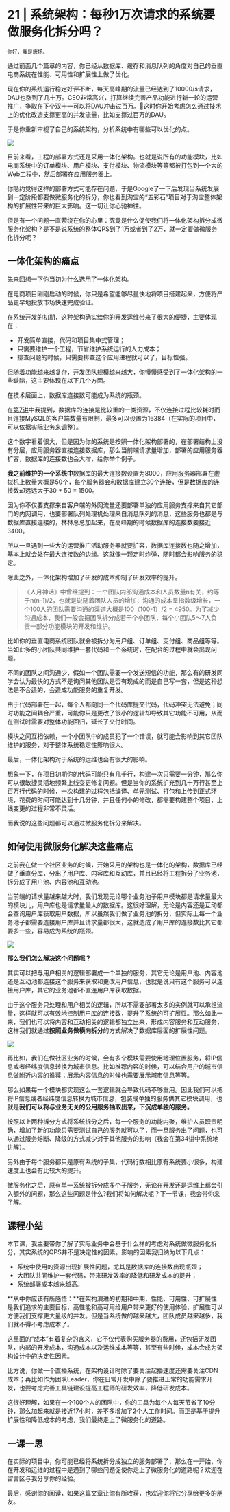 # 21 | 系统架构：每秒1万次请求的系统要做服务化拆分吗？

    你好，我是唐扬。

通过前面几个篇章的内容，你已经从数据库、缓存和消息队列的角度对自己的垂直电商系统在性能、可用性和扩展性上做了优化。

现在你的系统运行稳定好评不断，每天高峰期的流量已经达到了10000/s请求，DAU也涨到了几十万。CEO非常高兴，打算继续完善产品功能进行新一轮的运营推广，争取在下个双十一可以将DAU冲击过百万。这时你开始考虑怎么通过技术上的优化改造支撑更高的并发流量，比如支撑过百万的DAU。

于是你重新审视了自己的系统架构，分析系统中有哪些可以优化的点。

![](https://static001.geekbang.org/resource/image/61/e7/612173bc83b332bef201e4ad7056f5e7.jpg)

目前来看，工程的部署方式还是采用一体化架构。也就是说所有的功能模块，比如电商系统中的订单模块、用户模块、支付模块、物流模块等等都被打包到一个大的Web工程中，然后部署在应用服务器上。

你隐约觉得这样的部署方式可能存在问题，于是Google了一下后发现当系统发展到一定阶段都要做微服务化的拆分，你也看到淘宝的“五彩石”项目对于淘宝整体架构的扩展性带来的巨大影响。这一切让你心驰神往。

但是有一个问题一直萦绕在你的心里：究竟是什么促使我们将一体化架构拆分成微服务化架构？是不是说系统的整体QPS到了1万或者到了2万，就一定要做微服务化拆分呢？

## 一体化架构的痛点

先来回想一下你当初为什么选用了一体化架构。

在电商项目刚刚启动的时候，你只是希望能够尽量快地将项目搭建起来，方便将产品更早地投放市场快速完成验证。

在系统开发的初期，这种架构确实给你的开发运维带来了很大的便捷，主要体现在：

*   开发简单直接，代码和项目集中式管理；
*   只需要维护一个工程，节省维护系统运行的人力成本；
*   排查问题的时候，只需要排查这个应用进程就可以了，目标性强。

但随着功能越来越复杂，开发团队规模越来越大，你慢慢感受到了一体化架构的一些缺陷，这主要体现在以下几个方面。

在技术层面上，数据库连接数可能成为系统的瓶颈。

在[第7讲](https://time.geekbang.org/column/article/144796)中我提到，数据库的连接是比较重的一类资源，不仅连接过程比较耗时而且连接MySQL的客户端数量有限制，最多可以设置为16384（在实际的项目中，可以依据实际业务来调整）。

这个数字看着很大，但是因为你的系统是按照一体化架构部署的，在部署结构上没有分层，应用服务器直接连接数据库，那么当前端请求量增加，部署的应用服务器扩容，数据库的连接数也会大增，给你举个例子。

**我之前维护的一个系统中**数据库的最大连接数设置为8000，应用服务器部署在虚拟机上数量大概是50个，每个服务器会和数据库建立30个连接，但是数据库的连接数却远远大于30 \* 50 = 1500。

因为你不仅要支撑来自客户端的外网流量还要部署单独的应用服务支撑来自其它部门的内网调用，也要部署队列处理机处理来自消息队列的消息，这些服务也都是与数据库直接连接的，林林总总加起来，在高峰期的时候数据库的连接数要接近3400。

所以一旦遇到一些大的运营推广活动服务器就要扩容，数据库连接数也随之增加，基本上就会处在最大连接数的边缘。这就像一颗定时炸弹，随时都会影响服务的稳定。

除此之外，一体化架构增加了研发的成本抑制了研发效率的提升。

> 《人月神话》中曾经提到：一个团队内部沟通成本和人员数量n有关，约等于n(n-1)/2，也就是说随着团队人员的增加，沟通的成本呈指数级增长，一个100人的团队需要沟通的渠道大概是100（100-1）/2 = 4950。为了减少沟通成本，我们一般会把团队拆分成若干个小团队，每个小团队5～7人负责一部分功能模块的开发和维护。

比如你的垂直电商系统团队就会被拆分为用户组、订单组、支付组、商品组等等。当如此多的小团队共同维护一套代码和一个系统时，在配合的过程中就会出现问题。

不同的团队之间沟通少，假如一个团队需要一个发送短信的功能，那么有的研发同学会认为最快的方式不是询问其他团队是否有现成的而是自己写一套，但是这种想法是不合适的，会造成功能服务的重复开发。

由于代码部署在一起，每个人都向同一个代码库提交代码，代码冲突无法避免；同时功能之间耦合严重，可能你只是更改了很小的逻辑却导致其它功能不可用，从而在测试时需要对整体功能回归，延长了交付时间。

模块之间互相依赖，一个小团队中的成员犯了一个错误，就可能会影响到其它团队维护的服务，对于整体系统稳定性影响很大。

最后，一体化架构对于系统的运维也会有很大的影响。

想象一下，在项目初期你的代码可能只有几千行，构建一次只需要一分钟，那么你可以很敏捷灵活地频繁上线变更修复问题。但是当你的系统扩充到几十万行甚至上百万行代码的时候，一次构建的过程包括编译、单元测试、打包和上传到正式环境，花费的时间可能达到十几分钟，并且任何小的修改，都需要构建整个项目，上线变更的过程非常不灵活。

而我说的这些问题都可以通过微服务化拆分来解决。

## 如何使用微服务化解决这些痛点

之前我在做一个社区业务的时候，开始采用的架构也是一体化的架构，数据库已经做了垂直分库，分出了用户库、内容库和互动库，并且已经将工程拆分了业务池，拆分成了用户池、内容池和互动池。

当前端的请求量越来越大时，我们发现无论哪个业务池子用户模块都是请求量最大的模块儿，用户库也是请求量最大的数据库。这很好理解，无论是内容还是互动都会查询用户库获取用户数据，所以虽然我们做了业务池的拆分，但实际上每一个业务池子都需要连接用户库并且请求量都很大，这就造成了用户库的连接数比其它都要多一些，容易成为系统的瓶颈。

![](https://static001.geekbang.org/resource/image/94/11/9417a969ce19be3e70841b8d51cf8011.jpg)

**那么我们怎么解决这个问题呢？**

其实可以把与用户相关的逻辑部署成一个单独的服务，其它无论是用户池、内容池还是互动池都连接这个服务来获取和更改用户信息，也就是说只有这个服务可以连接用户库，其它的业务池都不直连用户库获取数据。

由于这个服务只处理和用户相关的逻辑，所以不需要部署太多的实例就可以承担流量，这样就可以有效地控制用户库的连接数，提升了系统的可扩展性。那么如此一来，我们也可以将内容和互动相关的逻辑都独立出来，形成内容服务和互动服务，这样我们就通过**按照业务做横向拆分**的方式解决了数据库层面的扩展性问题。

![](https://static001.geekbang.org/resource/image/89/f9/897bcb5e27c6492484b625fc06599ff9.jpg)

再比如，我们在做社区业务的时候，会有多个模块需要使用地理位置服务，将IP信息或者经纬度信息转换为城市信息。比如推荐内容的时候，可以结合用户的城市信息做附近内容的推荐；展示内容信息的时候也需要展示城市信息等等。

那么如果每一个模块都实现这么一套逻辑就会导致代码不够重用。因此我们可以把将IP信息或者经纬度信息转换为城市信息，包装成单独的服务供其它模块调用，也就是**我们可以将与业务无关的公用服务抽取出来，下沉成单独的服务。**

按照以上两种拆分方式将系统拆分之后，每一个服务的功能内聚，维护人员职责明确，增加了新的功能只需要测试自己的服务就可以了，而一旦服务出了问题，也可以通过服务熔断、降级的方式减少对于其他服务的影响（我会在第34讲中系统地讲解）。

另外由于每个服务都只是原有系统的子集，代码行数相比原有系统要小很多，构建速度上也会有比较大的提升。

微服务化之后，原有单一系统被拆分成多个子服务，无论在开发还是运维上都会引入额外的问题，那么这些问题是什么?我们将如何解决呢？下一节课，我会带你来了解。

## 课程小结

本节课，我主要带你了解了实际业务中会基于什么样的考虑对系统做微服务化拆分，其实系统的QPS并不是决定性的因素。影响的因素我归纳为以下几点：

*   系统中使用的资源出现扩展性问题，尤其是数据库的连接数出现瓶颈；
*   大团队共同维护一套代码，带来研发效率的降低和研发成本的提升；
*   系统部署成本越来越高。

**从中你应该有所感悟：**在架构演进的初期和中期，性能、可用性、可扩展性是我们追求的主要目标，高性能和高可用给用户带来更好的使用体验，扩展性可以方便我们支撑更大量级的并发。但是当系统做的越来越大，团队成员越来越多，我们就不得不考虑成本了。

这里面的“成本”有着复杂的含义，它不仅代表购买服务器的费用，还包括研发团队，内部的开发成本，沟通成本以及运维成本等等，甚至有些时候，成本会成为架构设计中的决定性因素。

比方说，你做一个直播系统，在架构设计时除了要关注起播速度还需要关注CDN成本；再比如作为团队Leader，你在日常开发中除了要推进正常的功能需求开发，也要考虑完善工具链建设提高工程师的研发效率，降低研发成本。

这很好理解，如果在一个100个人的团队中，你的工具为每个人每天节省了10分钟，那么加起来就是接近17小时，差不多增加了2个人工作时间。而正是基于提升扩展性和降低成本的考虑，我们最终走上了微服务化的道路。

## 一课一思

在实际的项目中，你可能已经将系统拆分成独立的服务部署了，那么在一开始，你在开发和运维的过程中是遇到了哪些问题促使你走上了微服务化的道路呢？欢迎在留言区与我分享你的经验。

最后，感谢你的阅读，如果这篇文章让你有所收获，也欢迎你将它分享给更多的朋友。
    